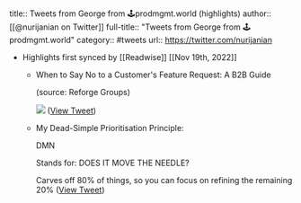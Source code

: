 title:: Tweets from George from 🕹prodmgmt.world (highlights)
author:: [[@nurijanian on Twitter]]
full-title:: "Tweets from George from 🕹prodmgmt.world"
category:: #tweets
url:: https://twitter.com/nurijanian

- Highlights first synced by [[Readwise]] [[Nov 19th, 2022]]
	- When to Say No to a Customer's Feature Request: A B2B Guide
	  
	  (source: Reforge Groups) 
	  
	  ![](https://pbs.twimg.com/media/FfLr6nNXEAYb_gh.jpg) ([View Tweet](https://twitter.com/nurijanian/status/1581585814748008450))
	- My Dead-Simple Prioritisation Principle:
	  
	  DMN
	  
	  Stands for: DOES IT MOVE THE NEEDLE?
	  
	  Carves off 80% of things, so you can focus on refining the remaining 20% ([View Tweet](https://twitter.com/nurijanian/status/1588788249945833472))